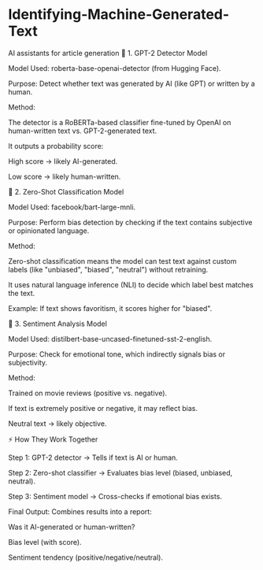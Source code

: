 # Identifying-Machine-Generated-Text
AI assistants for article generation
🔹 1. GPT-2 Detector Model

Model Used: roberta-base-openai-detector (from Hugging Face).

Purpose: Detect whether text was generated by AI (like GPT) or written by a human.

Method:

The detector is a RoBERTa-based classifier fine-tuned by OpenAI on human-written text vs. GPT-2-generated text.

It outputs a probability score:

High score → likely AI-generated.

Low score → likely human-written.

🔹 2. Zero-Shot Classification Model

Model Used: facebook/bart-large-mnli.

Purpose: Perform bias detection by checking if the text contains subjective or opinionated language.

Method:

Zero-shot classification means the model can test text against custom labels (like "unbiased", "biased", "neutral") without retraining.

It uses natural language inference (NLI) to decide which label best matches the text.

Example: If text shows favoritism, it scores higher for "biased".

🔹 3. Sentiment Analysis Model

Model Used: distilbert-base-uncased-finetuned-sst-2-english.

Purpose: Check for emotional tone, which indirectly signals bias or subjectivity.

Method:

Trained on movie reviews (positive vs. negative).

If text is extremely positive or negative, it may reflect bias.

Neutral text → likely objective.

⚡️ How They Work Together

Step 1: GPT-2 detector → Tells if text is AI or human.

Step 2: Zero-shot classifier → Evaluates bias level (biased, unbiased, neutral).

Step 3: Sentiment model → Cross-checks if emotional bias exists.

Final Output: Combines results into a report:

Was it AI-generated or human-written?

Bias level (with score).

Sentiment tendency (positive/negative/neutral).
